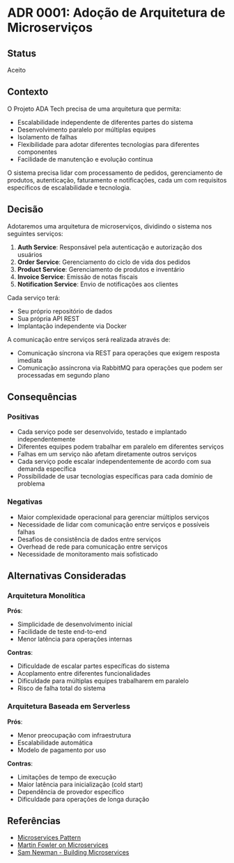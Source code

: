 # ADR 0001: Adoção de Arquitetura de Microserviços

## Status

Aceito

## Contexto

O Projeto ADA Tech precisa de uma arquitetura que permita:

- Escalabilidade independente de diferentes partes do sistema
- Desenvolvimento paralelo por múltiplas equipes
- Isolamento de falhas
- Flexibilidade para adotar diferentes tecnologias para diferentes componentes
- Facilidade de manutenção e evolução contínua

O sistema precisa lidar com processamento de pedidos, gerenciamento de produtos, autenticação, faturamento e notificações, cada um com requisitos específicos de escalabilidade e tecnologia.

## Decisão

Adotaremos uma arquitetura de microserviços, dividindo o sistema nos seguintes serviços:

1. **Auth Service**: Responsável pela autenticação e autorização dos usuários
2. **Order Service**: Gerenciamento do ciclo de vida dos pedidos
3. **Product Service**: Gerenciamento de produtos e inventário
4. **Invoice Service**: Emissão de notas fiscais
5. **Notification Service**: Envio de notificações aos clientes

Cada serviço terá:
- Seu próprio repositório de dados
- Sua própria API REST
- Implantação independente via Docker

A comunicação entre serviços será realizada através de:
- Comunicação síncrona via REST para operações que exigem resposta imediata
- Comunicação assíncrona via RabbitMQ para operações que podem ser processadas em segundo plano

## Consequências

### Positivas

- Cada serviço pode ser desenvolvido, testado e implantado independentemente
- Diferentes equipes podem trabalhar em paralelo em diferentes serviços
- Falhas em um serviço não afetam diretamente outros serviços
- Cada serviço pode escalar independentemente de acordo com sua demanda específica
- Possibilidade de usar tecnologias específicas para cada domínio de problema

### Negativas

- Maior complexidade operacional para gerenciar múltiplos serviços
- Necessidade de lidar com comunicação entre serviços e possíveis falhas
- Desafios de consistência de dados entre serviços
- Overhead de rede para comunicação entre serviços
- Necessidade de monitoramento mais sofisticado

## Alternativas Consideradas

### Arquitetura Monolítica

**Prós**:
- Simplicidade de desenvolvimento inicial
- Facilidade de teste end-to-end
- Menor latência para operações internas

**Contras**:
- Dificuldade de escalar partes específicas do sistema
- Acoplamento entre diferentes funcionalidades
- Dificuldade para múltiplas equipes trabalharem em paralelo
- Risco de falha total do sistema

### Arquitetura Baseada em Serverless

**Prós**:
- Menor preocupação com infraestrutura
- Escalabilidade automática
- Modelo de pagamento por uso

**Contras**:
- Limitações de tempo de execução
- Maior latência para inicialização (cold start)
- Dependência de provedor específico
- Dificuldade para operações de longa duração

## Referências

- [Microservices Pattern](https://microservices.io/patterns/microservices.html)
- [Martin Fowler on Microservices](https://martinfowler.com/articles/microservices.html)
- [Sam Newman - Building Microservices](https://samnewman.io/books/building_microservices/)